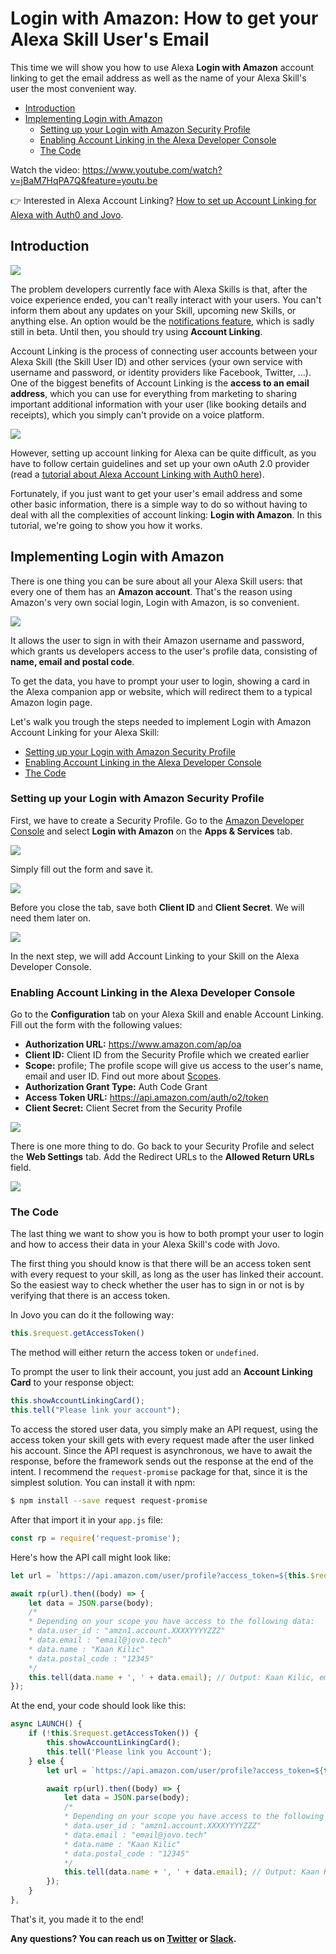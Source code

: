 # Login with Amazon: How to get your Alexa Skill User's Email

This time we will show you how to use Alexa **Login with Amazon** account linking to get the email address as well as the name of your Alexa Skill's user the most convenient way.

- [Introduction](#introduction)
- [Implementing Login with Amazon](#implementing-login-with-amazon)
  - [Setting up your Login with Amazon Security Profile](#setting-up-your-login-with-amazon-security-profile)
  - [Enabling Account Linking in the Alexa Developer Console](#enabling-account-linking-in-the-alexa-developer-console)
  - [The Code](#the-code)

Watch the video: https://www.youtube.com/watch?v=jBaM7HqPA7Q&feature=youtu.be

👉 Interested in Alexa Account Linking? [How to set up Account Linking for Alexa with Auth0 and Jovo](https://www.jovo.tech/blog/alexa-account-linking-auth0/).   


## Introduction

![](./img/account-linking-devices.jpg)

The problem developers currently face with Alexa Skills is that, after the voice experience ended, you can't really interact with your users. You can't inform them about any updates on your Skill, upcoming new Skills, or anything else. An option would be the [notifications feature](https://www.amazon.com/gp/help/customer/display.html?nodeId=202165800), which is sadly still in beta. Until then, you should try using **Account Linking**.

Account Linking is the process of connecting user accounts between your Alexa Skill (the Skill User ID) and other services (your own service with username and password, or identity providers like Facebook, Twitter, ...). One of the biggest benefits of Account Linking is the **access to an email address**, which you can use for everything from marketing to sharing important additional information with your user (like booking details and receipts), which you simply can't provide on a voice platform.

![](./img/alexa-account-linking.png)

However, setting up account linking for Alexa can be quite difficult, as you have to follow certain guidelines and set up your own oAuth 2.0 provider (read a [tutorial about Alexa Account Linking with Auth0 here](https://www.jovo.tech/blog/alexa-account-linking-auth0/)).

Fortunately, if you just want to get your user's email address and some other basic information, there is a simple way to do so without having to deal with all the complexities of account linking: **Login with Amazon**. In this tutorial, we're going to show you how it works.

## Implementing Login with Amazon

There is one thing you can be sure about all your Alexa Skill users: that every one of them has an **Amazon account**. That's the reason using Amazon's very own social login, Login with Amazon, is so convenient. 

![](./img/login-with-amazon-profile.jpg)

It allows the user to sign in with their Amazon username and password, which grants us developers access to the user's profile data, consisting of **name, email and postal code**.

To get the data, you have to prompt your user to login, showing a card in the Alexa companion app or website, which will redirect them to a typical Amazon login page.

Let's walk you trough the steps needed to implement Login with Amazon Account Linking for your Alexa Skill:

*   [Setting up your Login with Amazon Security Profile](#setting-up-your-login-with-amazon-security-profile)
*   [Enabling Account Linking in the Alexa Developer Console](#enabling-account-linking-in-the-alexa-developer-console)
*   [The Code](#the-code)

### Setting up your Login with Amazon Security Profile

First, we have to create a Security Profile. Go to the [Amazon Developer Console](https://developer.amazon.com/) and select **Login with Amazon** on the **Apps & Services** tab.

![](./img/Login_With_Amazon_1.png)

Simply fill out the form and save it. 

![](./img/Login_With_Amazon_2.png)

Before you close the tab, save both **Client ID** and **Client Secret**. We will need them later on.

![](./img/Login_With_Amazon_3.png)

In the next step, we will add Account Linking to your Skill on the Alexa Developer Console.

### Enabling Account Linking in the Alexa Developer Console

Go to the **Configuration** tab on your Alexa Skill and enable Account Linking. Fill out the form with the following values:

* **Authorization URL:** https://www.amazon.com/ap/oa
* **Client ID:** Client ID from the Security Profile which we created earlier
* **Scope:** profile; The profile scope will give us access to the user's name, email and user ID. Find out more about [Scopes](https://developer.amazon.com/docs/login-with-amazon/customer-profile.html).
* **Authorization Grant Type:** Auth Code Grant
* **Access Token URL:** https://api.amazon.com/auth/o2/token
* **Client Secret:** Client Secret from the Security Profile

![](./img/Account_linking_01-1.png)

There is one more thing to do. Go back to your Security Profile and select the **Web Settings** tab. Add the Redirect URLs to the **Allowed Return URLs** field.

![](./img/Login_With_Amazon_5-1.png)

### The Code

The last thing we want to show you is how to both prompt your user to login and how to access their data in your Alexa Skill's code with Jovo.

The first thing you should know is that there will be an access token sent with every request to your skill, as long as the user has linked their account. So the easiest way to check whether the user has to sign in or not is by verifying that there is an access token.

In Jovo you can do it the following way:

```javascript
this.$request.getAccessToken()
```

The method will either return the access token or `undefined`.

To prompt the user to link their account, you just add an **Account Linking Card** to your response object:

```javascript
this.showAccountLinkingCard();
this.tell("Please link your account");
```

To access the stored user data, you simply make an API request, using the access token your skill gets with every request made after the user linked his account. Since the API request is asynchronous, we have to await the response, before the framework sends out the response at the end of the intent. I recommend the `request-promise` package for that, since it is the simplest solution. You can install it with npm:

```sh
$ npm install --save request request-promise
```

After that import it in your `app.js` file:

```javascript
const rp = require('request-promise');
```

Here's how the API call might look like:

```javascript
let url = `https://api.amazon.com/user/profile?access_token=${this.$request.getAccessToken()}`;

await rp(url).then((body) => {
    let data = JSON.parse(body);
    /*
    * Depending on your scope you have access to the following data:
    * data.user_id : "amzn1.account.XXXXYYYYZZZ"
    * data.email : "email@jovo.tech"
    * data.name : "Kaan Kilic"
    * data.postal_code : "12345"
    */
    this.tell(data.name + ', ' + data.email); // Output: Kaan Kilic, email@jovo.tech
});
```

At the end, your code should look like this:

```javascript
async LAUNCH() {
    if (!this.$request.getAccessToken()) {
        this.showAccountLinkingCard();
        this.tell('Please link you Account');
    } else {
        let url = `https://api.amazon.com/user/profile?access_token=${this.$request.getAccessToken()}`;

        await rp(url).then((body) => {
            let data = JSON.parse(body);
            /*
            * Depending on your scope you have access to the following data:
            * data.user_id : "amzn1.account.XXXXYYYYZZZ"
            * data.email : "email@jovo.tech"
            * data.name : "Kaan Kilic"
            * data.postal_code : "12345"
            */
            this.tell(data.name + ', ' + data.email); // Output: Kaan Kilic, email@jovo.tech
        });
    }
},
```

That's it, you made it to the end!

**Any questions? You can reach us on [Twitter](https://twitter.com/jovotech) or [Slack](https://www.jovo.tech/slack).**

<!--[metadata]: { "description": "Learn how to get your user's email using Login with Amazon", "author": "kaan-kilic", "tags": "Account Linking, Amazon Alexa", "og-image": "https://www.jovo.tech/blog/wp-content/uploads/2018/01/alexa-og-image.jpg"}-->